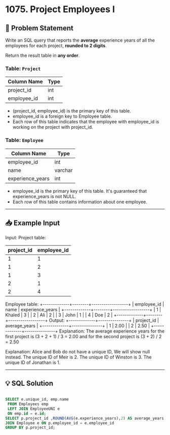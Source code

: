 
# 1075. Project Employees I

## 📝 Problem Statement

Write an SQL query that reports the **average** experience years of all the employees for each project, **rounded to 2 digits**.

Return the result table in **any order**.

### Table: `Project`


| Column Name | Type    |
|-------------|---------|
| project_id  | int     |
| employee_id | int     |

 - (project_id, employee_id) is the primary key of this table.
 - employee_id is a foreign key to Employee table.
 - Each row of this table indicates that the employee with employee_id is working on the project with project_id.
 

### Table: `Employee`

| Column Name      | Type    |
|------------------|---------|
| employee_id      | int     |
| name             | varchar |
| experience_years | int     |

 - employee_id is the primary key of this table. It's guaranteed that experience_years is not NULL.
 - Each row of this table contains information about one employee.
 

---

## 📥 Example Input

Input:  Project table:

| project_id  | employee_id |
|-------------|-------------|
| 1           | 1           |
| 1           | 2           |
| 1           | 3           |
| 2           | 1           |
| 2           | 4           |

Employee table:
+-------------+--------+------------------+
| employee_id | name   | experience_years |
+-------------+--------+------------------+
| 1           | Khaled | 3                |
| 2           | Ali    | 2                |
| 3           | John   | 1                |
| 4           | Doe    | 2                |
+-------------+--------+------------------+
Output: 
+-------------+---------------+
| project_id  | average_years |
+-------------+---------------+
| 1           | 2.00          |
| 2           | 2.50          |
+-------------+---------------+
Explanation: The average experience years for the first project is (3 + 2 + 1) / 3 = 2.00 and for the second project is (3 + 2) / 2 = 2.50

Explanation: 
Alice and Bob do not have a unique ID, We will show null instead.
The unique ID of Meir is 2.
The unique ID of Winston is 3.
The unique ID of Jonathan is 1.

---

## 💡 SQL Solution

```sql

SELECT e.unique_id, emp.name
 FROM Employees emp 
 LEFT JOIN EmployeeUNI e
 ON emp.id = e.id;
SELECT p.project_id ,ROUND(AVG(e.experience_years),2) AS average_years  FROM Project p 
JOIN Employee e ON p.employee_id = e.employee_id
GROUP BY p.project_id;
